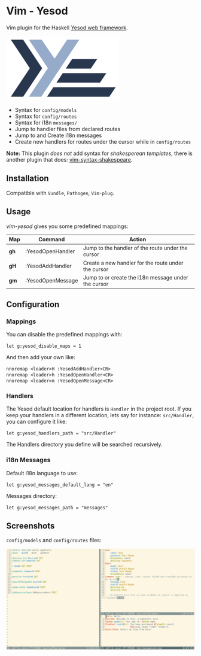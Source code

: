 # Vim - Yesod

Vim plugin for the Haskell [Yesod web framework](http://www.yesodweb.com/).

![Yesod](yesod_logo.png)


* Syntax for `config/models`
* Syntax for `config/routes`
* Syntax for i18n `messages/`
* Jump to handler files from declared routes
* Jump to and Create i18n messages
* Create new handlers for routes under the cursor while in `config/routes`

**Note:** This plugin *does not* add syntax for *shakesperean templates*, there
is another plugin that does:
[vim-syntax-shakespeare](https://github.com/pbrisbin/vim-syntax-shakespeare).


## Installation

Compatible with `Vundle`, `Pathogen`, `Vim-plug`.


## Usage

*vim-yesod* gives you some predefined mappings:

Map | Command | Action
--- | ------- | ------
**gh** | :YesodOpenHandler | Jump to the handler of the route under the cursor
**gH** | :YesodAddHandler | Create a new handler for the route under the cursor
**gm** | :YesodOpenMessage | Jump to or create the i18n message under the cursor


## Configuration

### Mappings

You can disable the predefined mappings with:

    let g:yesod_disable_maps = 1

And then add your own like:

    nnoremap <leader>H :YesodAddHandler<CR>
    nnoremap <leader>h :YesodOpenHandler<CR>
    nnoremap <leader>m :YesodOpenMessage<CR>

### Handlers

The Yesod default location for handlers is `Handler` in the project root. If you
keep your handlers in a different location, lets say for instance:
`src/Handler`, you can configure it like:

    let g:yesod_handlers_path = "src/Handler"

The Handlers directory you define will be searched recursively.

### i18n Messages

Default i18n language to use:

    let g:yesod_messages_default_lang = "en"

Messages directory:

    let g:yesod_messages_path = "messages"


## Screenshots

`config/models` and `config/routes` files:

![Screenshot](screenshot.png)

